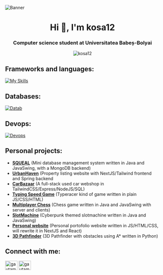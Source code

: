 ![Banner](https://res.cloudinary.com/superfolio/image/upload/v1620689979/68747470733a2f2f692e70696e696d672e636f6d2f6f726967696e616c732f63362f33332f63322f63363333633230656465383266306530636564376435373064626533613166332e676966_yjuh2s.gif)

<h1 align="center">Hi 👋, I'm kosa12</h1>
<h3 align="center">Computer science student at Universitatea Babeș-Bolyai</h3>

<p align="center"> <img src="https://komarev.com/ghpvc/?username=kosa12&label=Profile%20views&color=0e75b6&style=for-the-badge" alt="kosa12" /> </p>

## Frameworks and languages:
[![My Skills](https://skillicons.dev/icons?i=java,spring,js,nextjs,nodejs,react,tailwind,html,py,pytorch,flask,cs,cpp,haskell,matlab&theme=dark)](https://skillicons.dev)

## Databases:
[![Datab](https://skillicons.dev/icons?i=mysql,postgres,mongodb,sqlite,redis&theme=dark)](https://skillicons.dev)

## Devops:
[![Devops](https://skillicons.dev/icons?i=docker,git,linux,azure,bash,vercel&theme=dark)](https://skillicons.dev)

## Personal projects:
- [**SQUEAL**](https://github.com/kosa12/SQUEAL-MiniDBMS) (Mini database management system written in Java and JavaSwing, with a MongoDB backend)
- [**UrbanHaven**](https://github.com/kosa12/UrbanHaven) (Property listing website with NextJS/Tailwind frontend and Spring backend
- [**CarBazaar**](https://github.com/kosa12/CarBazaar) (A full-stack used car webshop in TailwindCSS/Express/NodeJS/SQL)
- [**Typing Speed Game**](https://kosa12.github.io/typingSpeedGame/) (Typeracer kind of game written in plain JS/CSS/HTML)
- [**Multiplayer Chess**](https://github.com/kosa12/MultiplayerChess) (Chess game written in Java and JavaSwing with server and clients)
- [**SlotMachine**](https://github.com/kosa12/SlotMachine) (Cyberpunk themed slotmachine written in Java and JavaSwing)
- [**Personal website**](https://github.com/kosa12/kosa12.github.io) (Personal portofolio website written in JS/HTML/CSS, will rewrite it in NextJS and React)
- [**3D Pathfinder**](https://github.com/kosa12/Pathfinder-3D) (3D Pathfinder with obstacles using A* written in Python)
  

## Connect with me:
<a href="https://www.linkedin.com/in/k%C3%B3sa-m%C3%A1ty%C3%A1s-44211a232/" target="blank"><img align="center" src="https://raw.githubusercontent.com/rahuldkjain/github-profile-readme-generator/master/src/images/icons/Social/linked-in-alt.svg" alt="gautamkrishnar" height="30" width="40" /></a>
<a href="https://x.com/kosa12matyas" target="blank"><img align="center" src="https://raw.githubusercontent.com/rahuldkjain/github-profile-readme-generator/master/src/images/icons/Social/twitter.svg" alt="gautamkrishnar" height="30" width="40" /></a>
